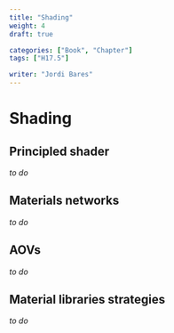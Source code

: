 ```yaml
---
title: "Shading"
weight: 4
draft: true

categories: ["Book", "Chapter"]
tags: ["H17.5"]

writer: "Jordi Bares"
---
```

# Shading

## Principled shader

_to do_


## Materials networks

_to do_


## AOVs

_to do_


## Material libraries strategies

_to do_


